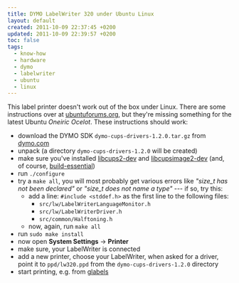 ```yaml
---
title: DYMO LabelWriter 320 under Ubuntu Linux
layout: default
created: 2011-10-09 22:37:45 +0200
updated: 2011-10-09 22:39:57 +0200
toc: false
tags:
  - know-how
  - hardware
  - dymo
  - labelwriter
  - ubuntu
  - linux
---
```

This label printer doesn't work out of the box under Linux. There are some instructions over at
[ubuntuforums.org](http://ubuntuforums.org/showthread.php?t=861781), but they're missing something
for the latest Ubuntu *Oneiric Ocelot*. These instructions should work:

  - download the DYMO SDK `dymo-cups-drivers-1.2.0.tar.gz` from [dymo.com](http://sites.dymo.com/DeveloperProgram/Pages/LW_SDK_Linux.aspx)
  - unpack (a directory `dymo-cups-drivers-1.2.0` will be created)
  - make sure you've installed [libcups2-dev](apt://libcups2-dev) and [libcupsimage2-dev](apt://libcupsimage2-dev) (and, of course, [build-essential](apt://build-essential))
  - run `./configure`
  - try a `make all`, you will most probably get various errors like *"size_t has not been declared"* or *"size_t does not name a type"* --- if so, try this:
    * add a line: `#include <stddef.h>` as the first line to the following files:
      * `src/lw/LabelWriterLanguageMonitor.h`
      * `src/lw/LabelWriterDriver.h`
      * `src/common/Halftoning.h`
    * now, again, run `make all`
  - run `sudo make install`
  - now open **System Settings** → **Printer**
  - make sure, your LabelWriter is connected
  - add a new printer, choose your LabelWriter, when asked for a driver, point it to `ppd/lw320.ppd` from the `dymo-cups-drivers-1.2.0` directory
  - start printing, e.g. from [glabels](apt://glabels)
